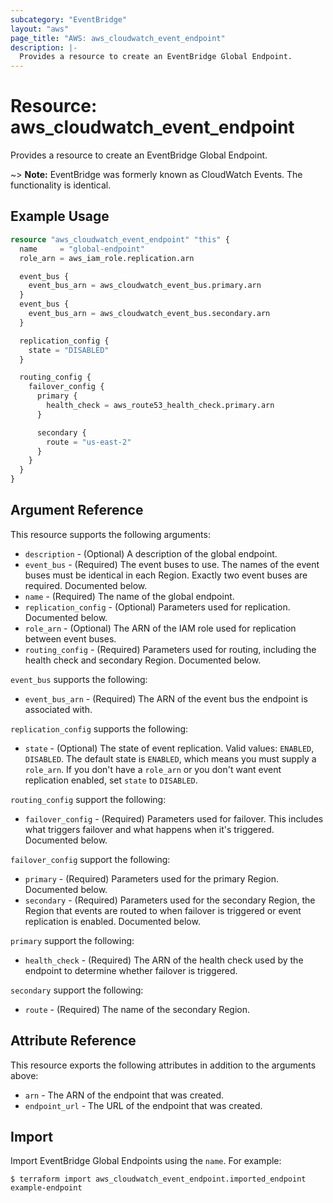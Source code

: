 ```yaml
---
subcategory: "EventBridge"
layout: "aws"
page_title: "AWS: aws_cloudwatch_event_endpoint"
description: |-
  Provides a resource to create an EventBridge Global Endpoint.
---
```


# Resource: aws_cloudwatch_event_endpoint

Provides a resource to create an EventBridge Global Endpoint.

~> **Note:** EventBridge was formerly known as CloudWatch Events. The functionality is identical.

## Example Usage

```terraform
resource "aws_cloudwatch_event_endpoint" "this" {
  name     = "global-endpoint"
  role_arn = aws_iam_role.replication.arn

  event_bus {
    event_bus_arn = aws_cloudwatch_event_bus.primary.arn
  }
  event_bus {
    event_bus_arn = aws_cloudwatch_event_bus.secondary.arn
  }

  replication_config {
    state = "DISABLED"
  }

  routing_config {
    failover_config {
      primary {
        health_check = aws_route53_health_check.primary.arn
      }

      secondary {
        route = "us-east-2"
      }
    }
  }
}
```

## Argument Reference

This resource supports the following arguments:

* `description` - (Optional) A description of the global endpoint.
* `event_bus` - (Required) The event buses to use. The names of the event buses must be identical in each Region. Exactly two event buses are required. Documented below.
* `name` - (Required) The name of the global endpoint.
* `replication_config` - (Optional) Parameters used for replication. Documented below.
* `role_arn` - (Optional) The ARN of the IAM role used for replication between event buses.
* `routing_config` - (Required) Parameters used for routing, including the health check and secondary Region. Documented below.

`event_bus` supports the following:

* `event_bus_arn` - (Required) The ARN of the event bus the endpoint is associated with.

`replication_config` supports the following:

* `state` - (Optional) The state of event replication. Valid values: `ENABLED`, `DISABLED`. The default state is `ENABLED`, which means you must supply a `role_arn`. If you don't have a `role_arn` or you don't want event replication enabled, set `state` to `DISABLED`.

`routing_config` support the following:

* `failover_config` - (Required) Parameters used for failover. This includes what triggers failover and what happens when it's triggered. Documented below.

`failover_config` support the following:

* `primary` - (Required) Parameters used for the primary Region. Documented below.
* `secondary` - (Required) Parameters used for the secondary Region, the Region that events are routed to when failover is triggered or event replication is enabled. Documented below.

`primary` support the following:

* `health_check` - (Required) The ARN of the health check used by the endpoint to determine whether failover is triggered.

`secondary` support the following:

* `route` - (Required) The name of the secondary Region.

## Attribute Reference

This resource exports the following attributes in addition to the arguments above:

* `arn` - The ARN of the endpoint that was created.
* `endpoint_url` - The URL of the endpoint that was created.

## Import

Import EventBridge Global Endpoints using the `name`. For example:

```shell
$ terraform import aws_cloudwatch_event_endpoint.imported_endpoint example-endpoint
```
